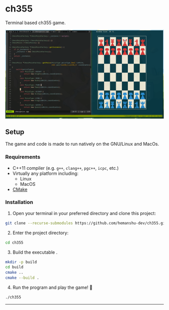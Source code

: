 # ch355

Terminal based ch355 game.

<p align="center">
    <img align="center" alt="ch355" src="assets/ChessBoard.png"></img>
</p>

## Setup

The game and code is made to run natively on the GNU/Linux and MacOs.

### Requirements

* C++11 compiler (e.g. `g++`, `clang++`, `pgc++`, `icpc`, etc.)
* Virtually any platform including:
  * Linux
  * MacOS
* [CMake](https://cmake.org/) 

### Installation

1. Open your terminal in your preferred directory and clone this project:
```sh
git clone --recurse-submodules https://github.com/hemanshu-dev/ch355.git
```
2. Enter the project directory:
```sh
cd ch355
```
3. Build the executable .
```sh
mkdir -p build
cd build
cmake ..
cmake --build .
```
4. Run the program and play the game! :tada:
```sh
./ch355
```
---
